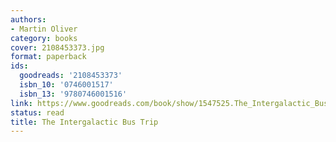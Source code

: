 ```yaml
---
authors:
- Martin Oliver
category: books
cover: 2108453373.jpg
format: paperback
ids:
  goodreads: '2108453373'
  isbn_10: '0746001517'
  isbn_13: '9780746001516'
link: https://www.goodreads.com/book/show/1547525.The_Intergalactic_Bus_Trip
status: read
title: The Intergalactic Bus Trip
---
```

